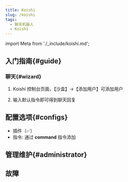 ```yaml
---
title: Koishi
slug: /koishi
tags:
  - 聊天机器人
  - Koishi
---
```


import Meta from './_include/koishi.md';

<Meta name="meta" />

## 入门指南{#guide}

### 聊天{#wizard}

1. Koishi 控制台页面，【沙盒】->【添加用户】可添加用户

2. 输入默认指令即可得到聊天回复


## 配置选项{#configs}

- 插件（✅）
- 指令: 通过 **command** 指令添加

## 管理维护{#administrator}


## 故障